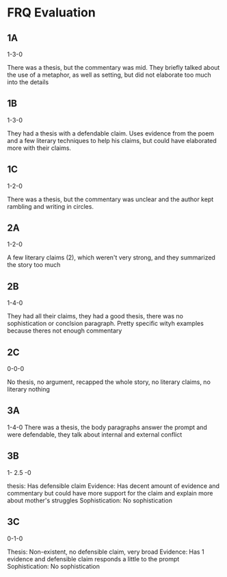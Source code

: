 # FRQ Evaluation

## 1A

1-3-0

There was a thesis, but the commentary was mid. They briefly talked about the use of a metaphor, as well as setting, but did not elaborate too much into the details

## 1B

1-3-0

They had a thesis with a defendable claim. Uses evidence from the poem and a few literary techniques to help his claims, but could have elaborated more with their claims.

## 1C

1-2-0

There was a thesis, but the commentary was unclear and the author kept rambling and writing in circles.

## 2A

1-2-0

A few literary claims (2), which weren't very strong, and they summarized the story too much

## 2B

1-4-0

They had all their claims, they had a good thesis, there was no sophistication or conclsion paragraph. Pretty specific wityh examples because theres not enough commentary

## 2C

0-0-0

No thesis, no argument, recapped the whole story, no literary claims, no literary nothing

## 3A

1-4-0
There was a thesis, the body paragraphs answer the prompt and were defendable, they talk about internal and external conflict

## 3B

1- 2.5 -0

thesis: Has defensible claim
Evidence: Has decent amount of evidence and commentary but could have more support for the claim and explain more about mother's struggles
Sophistication: No sophistication

## 3C

0-1-0

Thesis: Non-existent, no defensible claim, very broad
Evidence: Has 1 evidence and defensible claim responds a little to the prompt
Sophistication: No sophistication 
